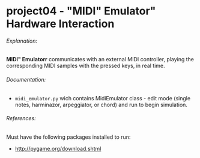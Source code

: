 # project04 - "MIDI" Emulator" Hardware Interaction

###### Explanation:
**MIDI" Emulatorr** communicates with an external MIDI controller, playing the corresponding MIDI samples with the pressed keys, in real time.

###### Documentation:
- `midi_emulator.py` wich contains MidiEmulator class - edit mode (single notes, harminazor, arpeggiator, or chord) and run to begin simulation.

###### References:
Must have the following packages installed to run:
- http://pygame.org/download.shtml
